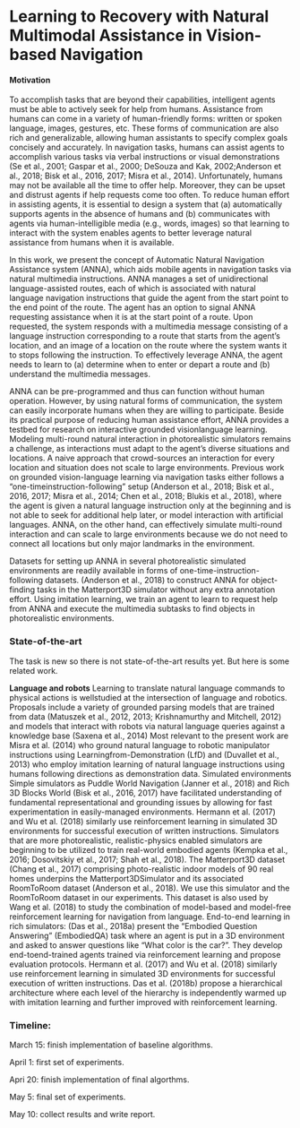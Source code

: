 # Learning to Recovery with Natural Multimodal Assistance in Vision-based Navigation


#### Motivation
To accomplish tasks that are beyond their capabilities, intelligent agents must be able to actively seek for help from humans. Assistance from humans can come in a variety of human-friendly forms: written or spoken language, images, gestures, etc. These forms of communication are also rich and generalizable, allowing human assistants to specify complex goals concisely and accurately. In navigation
tasks, humans can assist agents to accomplish various tasks via verbal instructions or visual demonstrations (Se et al., 2001; Gaspar et al., 2000; DeSouza and Kak, 2002;Anderson et al., 2018; Bisk et al., 2016, 2017; Misra et al., 2014). Unfortunately, humans may not be available all the time to offer help. Moreover, they can be upset and distrust agents if help requests come too often. To reduce human effort in assisting agents, it is essential to design a system that (a) automatically supports agents in the absence of humans and (b) communicates with agents via human-intelligible media (e.g., words, images) so that learning to interact with the system enables agents to better leverage natural assistance from humans when it is available. 

In this work, we present the concept of Automatic Natural Navigation Assistance system (ANNA), which aids mobile agents in navigation tasks via natural multimedia instructions. ANNA manages a set of unidirectional language-assisted routes, each of
which is associated with natural language navigation instructions that guide the agent from the start point to the end point of the route. The agent has an option to signal ANNA requesting assistance when it is at the start point of a route. Upon requested, the
system responds with a multimedia message consisting of a language instruction corresponding to a route that starts from the agent’s location, and an image of a location on the route where the system wants it to stops following the instruction. To effectively leverage ANNA, the agent needs to learn to (a) determine when to enter or depart a route and (b) understand the multimedia messages.

ANNA can be pre-programmed and thus can function without human operation. However, by using natural forms of communication, the system can easily incorporate humans when they are willing to participate. Beside its practical purpose of reducing human assistance effort, ANNA provides a testbed for research on interactive grounded visionlanguage learning. Modeling multi-round natural interaction in photorealistic simulators remains a challenge, as interactions must adapt to the agent’s diverse situations and locations. A naive approach that crowd-sources an interaction for every location and situation does not scale to large environments.
Previous work on grounded vision-language learning via navigation tasks either follows a “one-timeinstruction-following” setup (Anderson et al., 2018; Bisk et al., 2016, 2017; Misra et al., 2014; Chen et al., 2018; Blukis et al., 2018), where the agent is given a natural language instruction only at the beginning and is not able to seek for additional help later, or model interaction with artificial languages.
ANNA, on the other hand, can effectively simulate multi-round interaction and can scale to large environments because we do not need to connect all locations but only major landmarks in the environment. 

Datasets for setting up ANNA in several photorealistic simulated environments are readily available in forms of one-time-instruction-following datasets.
(Anderson et al., 2018) to construct ANNA for object-finding tasks in the Matterport3D simulator
without any extra annotation effort. Using imitation learning, we train an agent to learn to request help
from ANNA and execute the multimedia subtasks to find objects in photorealistic environments.

### State-of-the-art 

The task is new so there is not state-of-the-art results
yet. But here is some related work.

**Language and robots** Learning to translate natural language commands to physical actions is wellstudied at the intersection of language and robotics. Proposals include a variety of grounded parsing models that are trained from data (Matuszek et al., 2012, 2013; Krishnamurthy and Mitchell, 2012) and models that interact with robots via natural language queries against a knowledge base (Saxena
et al., 2014) Most relevant to the present work are Misra et al. (2014) who ground natural language to robotic manipulator instructions using Learningfrom-Demonstration (LfD) and (Duvallet et al., 2013) who employ imitation learning of natural language instructions using humans following directions as demonstration data. Simulated environments Simple simulators as Puddle World Navigation (Janner et al., 2018) and Rich 3D Blocks World (Bisk et al., 2016, 2017) have facilitated understanding of fundamental representational and grounding issues by allowing for fast experimentation in easily-managed environments. Hermann et al. (2017) and Wu et al. (2018)
similarly use reinforcement learning in simulated 3D environments for successful execution of written instructions. Simulators that are more photorealistic, realistic-physics enabled simulators are beginning to be utilized to train real-world embodied agents (Kempka et al., 2016; Dosovitskiy et al., 2017; Shah et al., 2018). The Matterport3D dataset (Chang et al., 2017) comprising photo-realistic indoor models of 90 real homes underpins the Matterport3DSimulator and its associated RoomToRoom dataset (Anderson et al., 2018). We use this simulator and the RoomToRoom dataset in our experiments. This dataset is also used by Wang et al. (2018) to study the combination of model-based and model-free reinforcement learning for navigation from language. End-to-end learning in rich simulators: (Das
et al., 2018a) present the “Embodied Question Answering” (EmbodiedQA) task where an agent is put in a 3D environment and asked to answer questions like “What color is the car?”. They develop end-toend-trained agents trained via reinforcement learning and propose evaluation protocols. Hermann et al. (2017) and Wu et al. (2018) similarly use reinforcement learning in simulated 3D environments
for successful execution of written instructions. Das et al. (2018b) propose a hierarchical architecture where each level of the hierarchy is independently warmed up with imitation learning and further improved with reinforcement learning.

### Timeline:

March 15: finish implementation of baseline algorithms.

April 1: first set of experiments.

Apri 20: finish implementation of final algorthms.

May 5: final set of experiments.

May 10: collect results and write report. 
